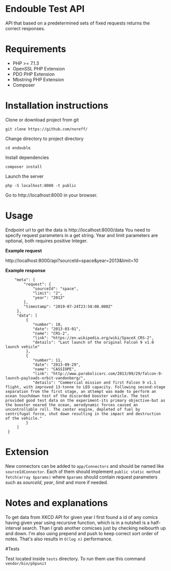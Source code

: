 # Endouble Test API

API that based on a predetermined sets of fixed requests returns the correct responses.

# Requirements

- PHP >= 7.1.3
- OpenSSL PHP Extension
- PDO PHP Extension
- Mbstring PHP Extension
- Composer

# Installation instructions

Clone or download project from git

`git clone https://github.com/noreff/`

Change directory to project directory

`cd endouble`

Install dependencies 

`composer install`

Launch the server

`php -S localhost:8000 -t public`

Go to http://localhost:8000 in your browser.

# Usage

Endpoint url to get the data is http://localhost:8000/data
You need to specify request parameters in a get string. Year and limit parameters are optional, both requires positive Integer.


**Example request**

http://localhost:8000/api?sourceId=space&year=2013&limit=10

**Example response**

```{
    "meta": {
        "request": {
            "sourceId": "space",
            "limit": "2",
            "year": "2013"
        },
        "timestamp": "2019-07-24T23:58:08.000Z"
     },
     "data": [
         {
            "number": 10,
            "date": "2013-03-01",
            "name": "CRS-2",
            "link": "https://en.wikipedia.org/wiki/SpaceX_CRS-2",
            "details": "Last launch of the original Falcon 9 v1.0 launch vehicle"
         },
         {
            "number": 11,
            "date": "2013-09-29",
            "name": "CASSIOPE",
            "link": "http://www.parabolicarc.com/2013/09/29/falcon-9-launch-payloads-orbit-vandenberg/",
            "details": "Commercial mission and first Falcon 9 v1.1 flight, with improved 13-tonne to LEO capacity. Following second-stage separation from the first stage, an attempt was made to perform an ocean touchdown test of the discarded booster vehicle. The test provided good test data on the experiment-its primary objective-but as the booster neared the ocean, aerodynamic forces caused an uncontrollable roll. The center engine, depleted of fuel by centrifugal force, shut down resulting in the impact and destruction of the vehicle."
         }
     ]
 }
 ```
 
 # Extension
 
New connectors can be added to `app/Connectors` and should be named like `sourceIdConnector`. Each of them should implement ```public static method fetch(array $params)``` where ```$params``` should contain request parameters such as *sourceId*, *year*, *limit* and more if needed.

# Notes and explanations

To get data from XKCD API for given year I first found a id of any comics having given year using recursive function, which is in a nutshell is a half-interval search. Than I grab another comicses just by checking neibourth up and down. I'm also using prepend and push to keep correct sort order of notes. That's also results in `O(log n)` performance.‎

#Tests

Test located inside `tests` directory. To run them use this command `vendor/bin/phpunit`

